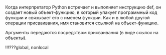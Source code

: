 Когда интерпретатор Python встречает и выполняет инструкцию def, он создает новый объект-функцию, в который упакует программный код функции и связывает его с именем функции. Как и в любой другой операции присваивания, имя становится ссылкой на объект-функцию.

Аргументы передаются посредством присваивания (в виде ссылок на объекты).

!!!???global, nonlocal

